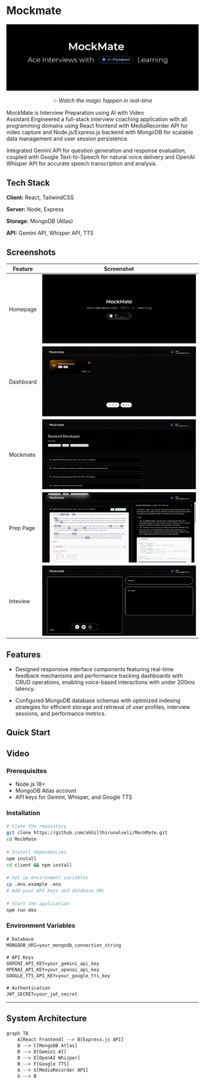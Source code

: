 # Mockmate

<div align="center">
  <img src="https://github.com/akhilthirunalveli/MockMate/blob/main/Assets/ezgif-6d0ef41de265fd.gif" alt="App Demo" width="920"/>
  <p><em>✨ Watch the magic happen in real-time</em></p>
</div>
MockMate is Interview Preparation using AI with Video Assistant.Engineered a full-stack interview coaching application with all programming domains using React  frontend with  MediaRecorder API  for video capture and  Node.js/Express.js  backend with  MongoDB  for scalable data management and user session persistence. 

Integrated  Gemini API  for question generation and response evaluation, coupled with  Google Text-to-Speech  for natural voice delivery and OpenAI Whisper API  for accurate speech transcription and analysis. 

## Tech Stack

**Client:** React, TailwindCSS

**Server:** Node, Express

**Storage:** MongoDB (Atlas)

**API:** Gemini API, Whisper API, TTS

## Screenshots

| Feature | Screenshot |
|---------|-----------|
| Homepage | ![Dashboard](https://github.com/akhilthirunalveli/MockMate/blob/main/Assets/Screenshot%202025-06-25%20104540.png) |
| Dashboard | ![Settings](https://github.com/akhilthirunalveli/MockMate/blob/main/Assets/Screenshot%202025-06-25%20104646.png) |
| Mockmate | ![Profile](https://github.com/akhilthirunalveli/MockMate/blob/main/Assets/Screenshot%202025-06-25%20104706.png) |
| Prep Page | ![Profile](https://github.com/akhilthirunalveli/MockMate/blob/main/Assets/Screenshot%202025-06-25%20104726.png) |
| Inteview | ![Profile](https://github.com/akhilthirunalveli/MockMate/blob/main/Assets/Screenshot%202025-06-25%20104749.png) |

## Features

- Designed responsive interface components featuring real-time feedback mechanisms and performance tracking dashboards with CRUD operations, enabling voice-based interactions with under 200ms latency. 

- Configured MongoDB  database schemas  with optimized indexing strategies for efficient storage and retrieval of user profiles, interview sessions, and performance metrics. 

## Quick Start

## Video
### Prerequisites
- Node.js 18+ 
- MongoDB Atlas account
- API keys for Gemini, Whisper, and Google TTS

### Installation

```bash
# Clone the repository
git clone https://github.com/akhilthirunalveli/MockMate.git
cd MockMate

# Install dependencies
npm install
cd client && npm install

# Set up environment variables
cp .env.example .env
# Add your API keys and database URL

# Start the application
npm run dev
```

### Environment Variables

```env
# Database
MONGODB_URI=your_mongodb_connection_string

# API Keys
GEMINI_API_KEY=your_gemini_api_key
OPENAI_API_KEY=your_openai_api_key
GOOGLE_TTS_API_KEY=your_google_tts_key

# Authentication
JWT_SECRET=your_jwt_secret
```

---

## System Architecture

```mermaid
graph TB
    A[React Frontend] --> B[Express.js API]
    B --> C[MongoDB Atlas]
    B --> D[Gemini AI]
    B --> E[OpenAI Whisper]
    B --> F[Google TTS]
    A --> G[MediaRecorder API]
    G --> B
```
